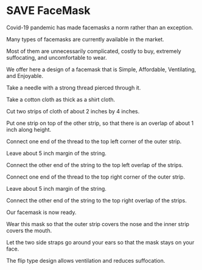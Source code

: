# SAVE FaceMask

Covid-19 pandemic has made facemasks a norm rather than an exception.

Many types of facemasks are currently available in the market.

Most of them are unnecessarily complicated, costly to buy, extremely suffocating, and uncomfortable to wear.

We offer here a design of a facemask that is Simple, Affordable, Ventilating, and Enjoyable.

Take a needle with a strong thread pierced through it.

Take a cotton cloth as thick as a shirt cloth.

Cut two strips of cloth of about 2 inches by 4 inches.

Put one strip on top of the other strip, so that there is an overlap of about 1 inch along height.

Connect one end of the thread to the top left corner of the outer strip.

Leave about 5 inch margin of the string.

Connect the other end of the string to the top left overlap of the strips.

Connect one end of the thread to the top right corner of the outer strip.

Leave about 5 inch margin of the string.

Connect the other end of the string to the top right overlap of the strips.

Our facemask is now ready.

Wear this mask so that the outer strip covers the nose and the inner strip covers the mouth.

Let the two side straps go around your ears so that the mask stays on your face.

The flip type design allows ventilation and reduces suffocation.

